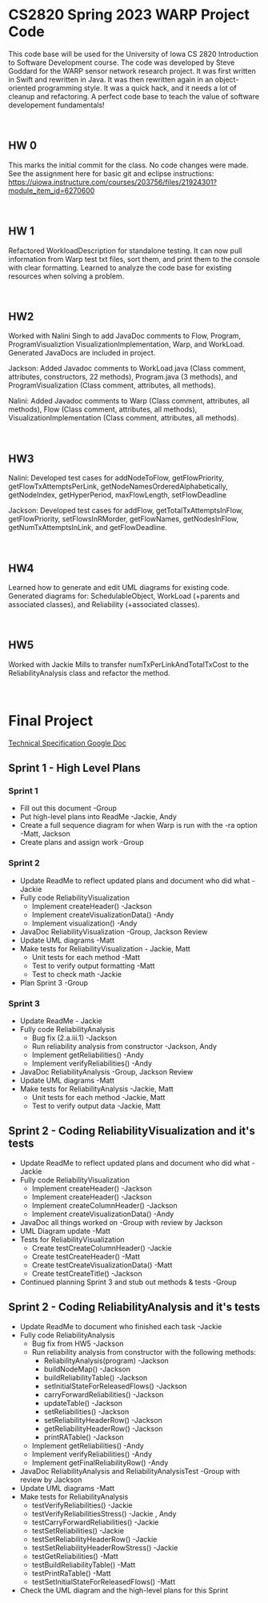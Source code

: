 # CS2820 Spring 2023 WARP Project Code
This code base will be used for the University of Iowa CS 2820 Introduction to Software
Development course. The code was developed by Steve Goddard for the WARP sensor network 
research project. It was first written in Swift and rewritten in Java. It was then 
rewritten again in an object-oriented programming style. It was a quick
hack, and it needs a lot of cleanup and refactoring. A perfect code base to teach
the value of software developement fundamentals!

<br>

## HW 0
This marks the initial commit for the class. No code changes were made. See the 
assignment here for basic git and eclipse instructions: 
https://uiowa.instructure.com/courses/203756/files/21924301?module_item_id=6270600

<br>

## HW 1
Refactored WorkloadDescription for standalone testing. It can now pull information from
Warp test txt files, sort them, and print them to the console with clear formatting.
Learned to analyze the code base for existing resources when solving a problem.

<br>

## HW2
Worked with Nalini Singh to add JavaDoc comments to Flow, Program, ProgramVisualiztion
VisualizationImplementation, Warp, and WorkLoad. Generated JavaDocs are included in
project.

Jackson: Added Javadoc comments to WorkLoad.java (Class comment, attributes, constructors, 22 methods), 
Program.java (3 methods), and ProgramVisualization (Class comment, attributes, all methods). 

Nalini: Added Javadoc comments to Warp (Class comment, attributes, all methods),
Flow (Class comment, attributes, all methods), VisualizationImplementation (Class comment, attributes, all methods).

<br>

## HW3
Nalini: Developed test cases for addNodeToFlow, getFlowPriority, getFlowTxAttemptsPerLink, getNodeNamesOrderedAlphabetically, getNodeIndex, getHyperPeriod,
maxFlowLength, setFlowDeadline

Jackson: Developed test cases for addFlow, getTotalTxAttemptsInFlow, getFlowPriority, setFlowsInRMorder, getFlowNames,
getNodesInFlow, getNumTxAttemptsInLink, and getFlowDeadline.

<br>

## HW4
Learned how to generate and edit UML diagrams for existing code. Generated diagrams for: SchedulableObject, WorkLoad (+parents and associated classes),
and Reliability (+associated classes).

<br>

## HW5
Worked with Jackie Mills to transfer numTxPerLinkAndTotalTxCost to the ReliabilityAnalysis class and refactor the method.

<br>

# Final Project

[Technical Specification Google Doc](https://docs.google.com/document/d/1YtgiXZ6dUqEybnEn1GiRPgqbS9u9EbHHVdMxRW4qAtI/edit?usp=sharing)

## Sprint 1 - High Level Plans

### Sprint 1

* Fill out this document -Group
* Put high-level plans into ReadMe -Jackie, Andy
* Create a full sequence diagram for when Warp is run with the -ra option -Matt, Jackson
* Create plans and assign work -Group

### Sprint 2

* Update ReadMe to reflect updated plans and document who did what -Jackie
* Fully code ReliabilityVisualization
    * Implement createHeader() -Jackson
    * Implement createVisualizationData() -Andy
    * Implement visualization() -Andy
* JavaDoc ReliabilityVisualization -Group, Jackson Review
* Update UML diagrams -Matt
* Make tests for ReliabilityVisualization - Jackie, Matt
    * Unit tests for each method -Matt
    * Test to verify output formatting -Matt
    * Test to check math -Jackie
* Plan Sprint 3 -Group

### Sprint 3

* Update ReadMe - Jackie
* Fully code ReliabilityAnalysis
    * Bug fix (2.a.iii.1) -Jackson
    * Run reliability analysis from constructor -Jackson, Andy
    * Implement getReliabilities() -Andy
    * Implement verifyReliabilities() -Andy
* JavaDoc ReliabilityAnalysis -Group, Jackson Review
* Update UML diagrams -Matt
* Make tests for ReliabilityAnalysis -Jackie, Matt
    * Unit tests for each method -Jackie, Matt
    * Test to verify output data -Jackie, Matt

## Sprint 2 - Coding ReliabilityVisualization and it's tests

* Update ReadMe to reflect updated plans and document who did what -Jackie
* Fully code ReliabilityVisualization
    * Implement createHeader() -Jackson
    * Implement createHeader() -Jackson
    * Implement createColumnHeader() -Jackson
    * Implement createVisualizationData() -Andy
* JavaDoc all things worked on -Group with review by Jackson
* UML Diagram update -Matt
* Tests for ReliabilityVisualization
    * Create testCreateColumnHeader() -Jackie
    * Create testCreateHeader() -Matt
    * Create testCreateVisualizationData() -Matt
    * Create testCreateTitle() -Jackson
* Continued planning Sprint 3 and stub out methods & tests -Group

## Sprint 2 - Coding ReliabilityAnalysis and it's tests
* Update ReadMe to document who finished each task -Jackie
* Fully code ReliabilityAnalysis
    * Bug fix from HW5 -Jackson
    * Run reliability analysis from constructor with the following methods:
        * ReliabilityAnalysis(program) -Jackson
        * buildNodeMap() -Jackson
        * buildReliabilityTable() -Jackson
        * setInitialStateForReleasedFlows() -Jackson
        * carryForwardReliabilities() -Jackson
        * updateTable() -Jackson
        * setReliabilities() -Jackson
        * setReliabilityHeaderRow() -Jackson
        * getReliabilityHeaderRow() -Jackson
        * printRATable() -Jackson
    * Implement getReliabilities() -Andy
    * Implement verifyReliabilities() -Andy
    * Implement getFinalReliabilityRow() -Andy
* JavaDoc ReliabilityAnalysis and ReliabilityAnalysisTest -Group with review by Jackson
* Update UML diagrams -Matt
* Make tests for ReliabilityAnalysis
    * testVerifyReliabilities() -Jackie
    * testVerifyReliabilitiesStress() -Jackie , Andy
    * testCarryForwardReliabilities() -Jackie
    * testSetReliabilities() -Jackie
    * testSetReliabilityHeaderRow() -Jackie
    * testSetReliabilityHeaderRowStress() -Jackie
    * testGetReliabilities() -Matt
    * testBuildReliabilityTable() -Matt
    * testPrintRaTable() -Matt
    * testSetInitialStateForReleasedFlows() -Matt
* Check the UML diagram and the high-level plans for this Sprint
        
